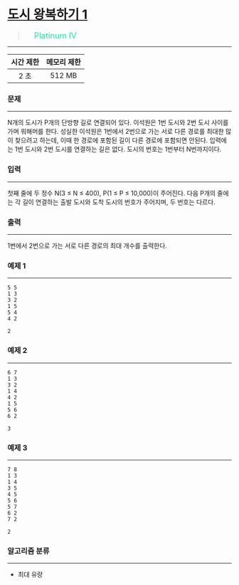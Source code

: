 # [도시 왕복하기 1](https://www.acmicpc.net/problem/17412)

> <img src="https://d2gd6pc034wcta.cloudfront.net/tier/17.svg" width="16" heigth="21" style = "vertical-align: middle;"/>&nbsp;<span style="font-size: 18px; color: #27e2a4;">Platinum IV</span>

***

<div align="center">

|시간 제한|메모리 제한|
|:---:|:---:|
|2 초 |512 MB|

</div>

### 문제

***

N개의 도시가 P개의 단방향 길로 연결되어 있다. 이석원은 1번 도시와 2번 도시 사이를 가며 워해머를 한다. 성실한 이석원은 1번에서 2번으로 가는 서로 다른 경로를 최대한 많이 찾으려고 하는데, 이때 한 경로에 포함된 길이 다른 경로에 포함되면 안된다. 입력에는 1번 도시와 2번 도시를 연결하는 길은 없다. 도시의 번호는 1번부터 N번까지이다.

### 입력

***

첫째 줄에 두 정수 N(3 ≤ N ≤ 400), P(1 ≤ P ≤ 10,000)이 주어진다. 다음 P개의 줄에는 각 길이 연결하는 출발 도시와 도착 도시의 번호가 주어지며, 두 번호는 다르다.

### 출력

***

1번에서 2번으로 가는 서로 다른 경로의 최대 개수를 출력한다.

### 예제 1

***

```
5 5
1 3
3 2
1 5
5 4
4 2
```

```
2
```

### 예제 2

***

```
6 7
1 3
3 2
1 4
4 2
1 5
5 6
6 2
```

```
3
```

### 예제 3

***

```
7 8
1 3
1 4
3 5
4 5
5 6
5 7
6 2
7 2
```

```
2
```

### 알고리즘 분류

***

* 최대 유량

